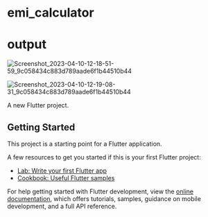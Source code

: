 # emi_calculator

# output

![Screenshot_2023-04-10-12-18-51-59_9c058434c883d789aade6f1b44510b44](https://user-images.githubusercontent.com/104633827/230904240-e3dd1c06-97e4-4f52-98c5-ee25d675bb32.jpg)

![Screenshot_2023-04-10-12-19-08-31_9c058434c883d789aade6f1b44510b44](https://user-images.githubusercontent.com/104633827/230904251-2b27c99c-7cc8-4b0c-a963-3b5e6e9acd1d.jpg)

A new Flutter project.

## Getting Started

This project is a starting point for a Flutter application.

A few resources to get you started if this is your first Flutter project:

- [Lab: Write your first Flutter app](https://docs.flutter.dev/get-started/codelab)
- [Cookbook: Useful Flutter samples](https://docs.flutter.dev/cookbook)

For help getting started with Flutter development, view the
[online documentation](https://docs.flutter.dev/), which offers tutorials,
samples, guidance on mobile development, and a full API reference.
